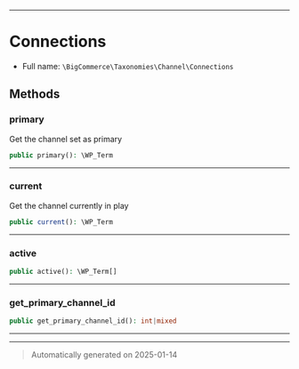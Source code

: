 ***

# Connections





* Full name: `\BigCommerce\Taxonomies\Channel\Connections`




## Methods


### primary

Get the channel set as primary

```php
public primary(): \WP_Term
```












***

### current

Get the channel currently in play

```php
public current(): \WP_Term
```












***

### active



```php
public active(): \WP_Term[]
```












***

### get_primary_channel_id



```php
public get_primary_channel_id(): int|mixed
```












***


***
> Automatically generated on 2025-01-14
